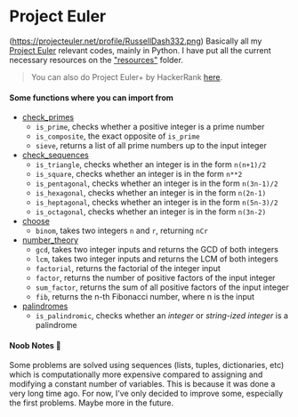 # Project Euler
(https://projecteuler.net/profile/RussellDash332.png)
Basically all my [Project Euler](https://projecteuler.net/) relevant codes, mainly in Python. I have put all the current necessary resources on the ["resources"](https://github.com/RussellDash332/Project-Euler/tree/main/resources) folder.
> You can also do Project Euler+ by HackerRank [here](https://www.hackerrank.com/contests/projecteuler/challenges).

#### Some functions where you can import from
+ [check_primes](https://github.com/RussellDash332/Project-Euler/blob/main/check_primes.py)
    + ```is_prime```, checks whether a positive integer is a prime number
    + ```is_composite```, the exact opposite of ```is_prime```
    + ```sieve```, returns a list of all prime numbers up to the input integer
+ [check_sequences](https://github.com/RussellDash332/Project-Euler/blob/main/check_sequences.py)
    + ```is_triangle```, checks whether an integer is in the form ```n(n+1)/2```
    + ```is_square```, checks whether an integer is in the form ```n**2```
    + ```is_pentagonal```, checks whether an integer is in the form ```n(3n-1)/2```
    + ```is_hexagonal```, checks whether an integer is in the form ```n(2n-1)```
    + ```is_heptagonal```, checks whether an integer is in the form ```n(5n-3)/2```
    + ```is_octagonal```, checks whether an integer is in the form ```n(3n-2)```
+ [choose](https://github.com/RussellDash332/Project-Euler/blob/main/choose.py)
    + ```binom```, takes two integers ```n``` and ```r```, returning ```nCr```
+ [number_theory](https://github.com/RussellDash332/Project-Euler/blob/main/number_theory.py)
    + ```gcd```, takes two integer inputs and returns the GCD of both integers
    + ```lcm```, takes two integer inputs and returns the LCM of both integers
    + ```factorial```, returns the factorial of the integer input
    + ```factor```, returns the number of positive factors of the input integer
    + ```sum_factor```, returns the sum of all positive factors of the input integer
    + ```fib```, returns the n-th Fibonacci number, where n is the input
+ [palindromes](https://github.com/RussellDash332/Project-Euler/blob/main/palindromes.py)
    + ```is_palindromic```, checks whether an *integer* or *string-ized integer* is a palindrome

#### Noob Notes 🤪
Some problems are solved using sequences (lists, tuples, dictionaries, etc) which is computationally more expensive compared to assigning and modifying a constant number of variables. This is because it was done a very long time ago. For now, I've only decided to improve some, especially the first problems. Maybe more in the future.